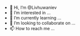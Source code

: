 - 👋 Hi, I’m @Livhuwaniev
- 👀 I’m interested in ...
- 🌱 I’m currently learning ...
- 💞️ I’m looking to collaborate on ...
- 📫 How to reach me ...

<!---
Livhuwaniev/Livhuwaniev is a ✨ special ✨ repository because its `README.md` (this file) appears on your GitHub profile.
You can click the Preview link to take a look at your changes.
--->
